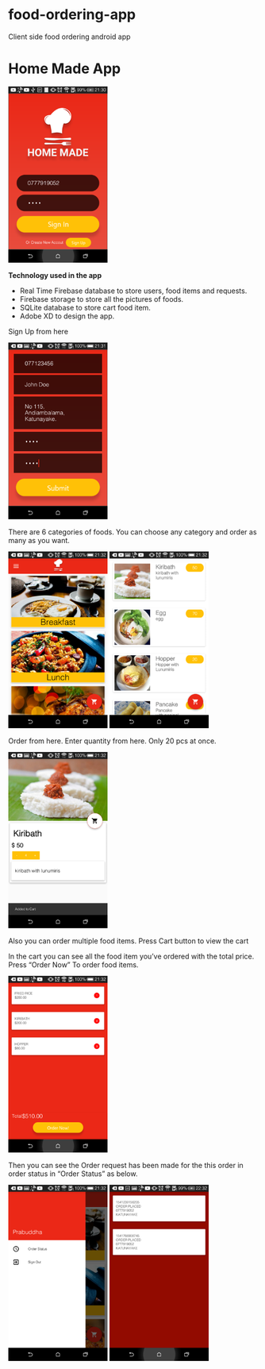 # food-ordering-app
Client side food ordering android app

# Home Made App

<img src="screenshots/1.png" width=200>

**Technology used in the app**

- Real Time Firebase database to store users, food items and requests.
- Firebase storage to store all the pictures of foods.
- SQLite database to store cart food item.
- Adobe XD to design the app.

Sign Up from here

<img src="screenshots/2.png" width=200>

There are 6 categories of foods. You can choose any category and order as many as you want.

<img src="screenshots/3.png" width=200>   <img src="screenshots/4.png" width=200>

Order from here.
Enter quantity from here. Only 20 pcs at once.

<img src="screenshots/5.png" width=200>

Also you can order multiple food items.
Press Cart button to view the cart

In the cart you can see all the food item you’ve ordered with the total price. Press “Order Now”
To order food items.

<img src="screenshots/6.png" width=200>

Then you can see the Order request has been made for the this order in order status in “Order
Status” as below.

<img src="screenshots/7.png" width=200>   <img src="screenshots/8.png" width=200>
